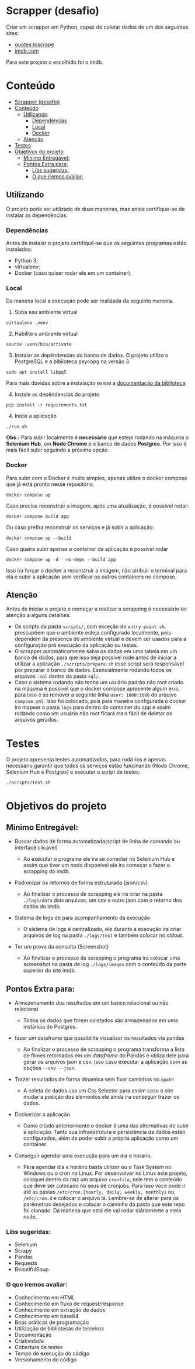 # Scrapper (desafio)
Criar um scrapper em Python, capaz de coletar dados de um dos seguintes sites: 
- [quotes.toscrape](https://quotes.toscrape.com/)
- [imdb.com](https://www.imdb.com/chart/top/?ref_=nv_mv_250)

Para este projeto o escolhido foi o imdb.

# Conteúdo
<!-- TOC -->
* [Scrapper (desafio)](#scrapper-desafio)
* [Conteúdo](#conteúdo)
  * [Utilizando](#utilizando)
    * [Dependências](#dependências)
    * [Local](#local)
    * [Docker](#docker)
  * [Atenção](#atenção)
* [Testes](#testes)
* [Objetivos do projeto](#objetivos-do-projeto)
  * [Minimo Entregável:](#minimo-entregável)
  * [Pontos Extra para:](#pontos-extra-para)
    * [Libs sugeridas:](#libs-sugeridas)
    * [O que iremos avaliar:](#o-que-iremos-avaliar)
<!-- TOC -->

## Utilizando
O projeto pode ser utilizado de duas maneiras, mas antes certifique-se de instalar as dependências:

### Dependências
Antes de instalar o projeto certifiquê-se que os seguintes programas estão instalados:
* Python 3;
* virtualenv;
* Docker (caso quiser rodar ele em um container).

### Local
Da maneira local a execução pode ser realizada da seguinte maneira.

1. Suba seu ambiente virtual
```commandline
virtualenv .venv
```

2. Habilite o ambiente virtual
```commandline
source .venv/bin/activate
```
3. Instalar as depêndencias do banco de dados.
O projeto utiliza o PostgreSQL e a biblioteca psycopg na versão 3.
```commandline
sudo apt install libpq5
```
Para mais dúvidas sobre a instalação existe a [documentação da biblioteca](https://www.psycopg.org/psycopg3/docs/basic/install.html#pure-python-installation)

4. Instale as depêndencias do projeto
```commandline
pip install -r requirements.txt
```

4. Inicie a aplicação
```commandline
./run.sh
```

**Obs.:** Para subir localmente é **necessário** que esteje rodando na máquina o **Selenium Hub**, um **Nodo
Chrome** e o banco de dados **Postgres**. Por isso é mais fácil subir seguindo a próxima opção.

### Docker
Para subir com o Docker é muito simples, apenas utilize o docker compose que já está pronto nesse repositório.

```commandline
docker compose up
```

Caso precise reconstruir a imagem, após uma atualização, é possível rodar:
```commandline
docker compose build app
```

Ou caso prefira reconstruir os serviços e já subir a aplicação:
```commandline
docker compose up --build
```

Caso queira subir apenas o container da aplicação é possível rodar
```commandline
docker compose up -d --no-deps --build app
```
Isso ira forçar o docker a reconstruir a imagem, não atribuir o terminal para ela e subir a aplicação sem verificar 
os outros containers no compose.

## Atenção
Antes de iniciar o projeto e começar a realizar o scrapping é necessário ter atenção a alguns detalhes:
* Os scripts da pasta `scripts/`, com exceção do `entry-point.sh`, pressupõem que o ambiente esteja configurado localmente, 
pois dependem da presença do ambiente virtual e devem ser usados para a configuração pré execução da aplicação ou testes.
* O scrapper automaticamente salva os dados em uma tabela em um banco de dados, para que isso seja possível
rode antes de iniciar a utilizar a aplicação `./scripts/prepare.sh` esse script será responsável por preparar
o banco de dados. Esencialmente rodando todos os arquivos `.sql` dentro da pasta `sql/`.
* Caso o sistema rodando não tenha um usuário padrão não root criado na máquina é possível que o docker compose 
apresente algum erro, para isso é só remover a seguinte linha `user: 1000:1000` do arquivo `compose.yml`. Isso
foi colocado, pois pela maneira configurada o docker ira mapear a pasta `logs` para dentro do container do app
e assim rodando como um usuário não root ficará mais fácil de deletar os arquivos gerados.

# Testes
O projeto apresenta testes automatizados, para rodá-los é apenas necessário garantir que todos os serviços estão
funcinando (Nodo Chrome, Selenium Hub e Postgres) e executar o script de testes:
```commandline
./scripts/test.sh
```

# Objetivos do projeto

## Minimo Entregável:

- Buscar dados de forma automatizada(script de linha de comando ou interface clicavel)
  - Ao executar o programa ele ira se conectar no Selenium Hub e assim que tiver um nodo disponível ele
  ira começar a fazer o scrapping do imdb.
  

- Padronizar os retornos de forma estruturada (json/csv)
  - Ao finalizar o processo de scrapping ele ira criar na pasta `./logs/data` dois arquivos, um csv e outro json
  com o retorno dos dados do imdb.


- Sistema de logs de para acompanhamento da execução
  - O sistema de logs é centralizado, ele durante a execução ira criar arquivos de log na pasta `./logs/text` e
  também colocar no _stdout_.
  

- Ter um prova da consulta (Screenshot)
  - Ao finalizar o processo de scrapping o programa ira colocar uma screenshot na pasta de log `./logs/images` com
  o conteúdo da parte superior do site imdb.

## Pontos Extra para:

- Armazenamento dos resultados em um banco relacional ou não relacional
  - Todos os dados que forem coletados são armazenados em uma instância do Postgres.
  

- fazer um dataframe que possibilite visualizar os resultados via pandas
  - Ao finalizar o processo de scrapping o programa transforma a lista de filmes retornados em um _dataframe_
  do Pandas e utiliza dele para gerar os arquivos json e csv. Isso caso executar a aplicação com as opções
  `--csv --json`.


- Trazer resultados de forma dinamica sem fixar caminhos no `xpath`
  - A coleta de dados usa um Css Selector para assim caso o site mudar a posição dos elementos ele 
  ainda ira conseguir trazer os dados.


- Dockerizar a aplicação
  - Como citado anteriormente o docker é uma das alternativas de subir a aplicação. Tanto sua infraestrutura e
  persistência da dados estão configurados, além de poder subir a própria aplicação como um container.


- Conseguir agendar uma execução para um dia e horario.
  - Para agendar dia e horário basta utilizar ou o Task System no Windows ou o cron no Linux. Por
  desenvolver no Linux este projeto, coloquei dentro da raiz um arquivo `cronfile`, nele tem o conteúdo 
  que deve ser colocado no seus de cronjobs. Para isso voce pode ir até as pastas 
  `/etc/cron.{hourly, daily, weekly, monthly}` ou `/etc/cron.d` e colocar o arquivo lá. Lembre-se de alterar
  para os parêmetros desejados e colocar o caminho da pasta que este repo foi clonado. Da maneira que está ele 
  vai rodar diáriamente a meia noite.

### Libs sugeridas:
 - Selenium 
 - Scrapy
 - Pandas
 - Requests
 - BeautifulSoup 


### O que iremos avaliar:
- Conhecimento em HTML
- Conhecimento em fluxo de request/response
- Conhecimento em extração de dados
- Conhecimento em base64
- Boas práticas de programação
- Utilização de bibliotecas de terceiros
- Documentação
- Criatividade
- Cobertura de testes
- Tempo de execução do código
- Versionamento do código